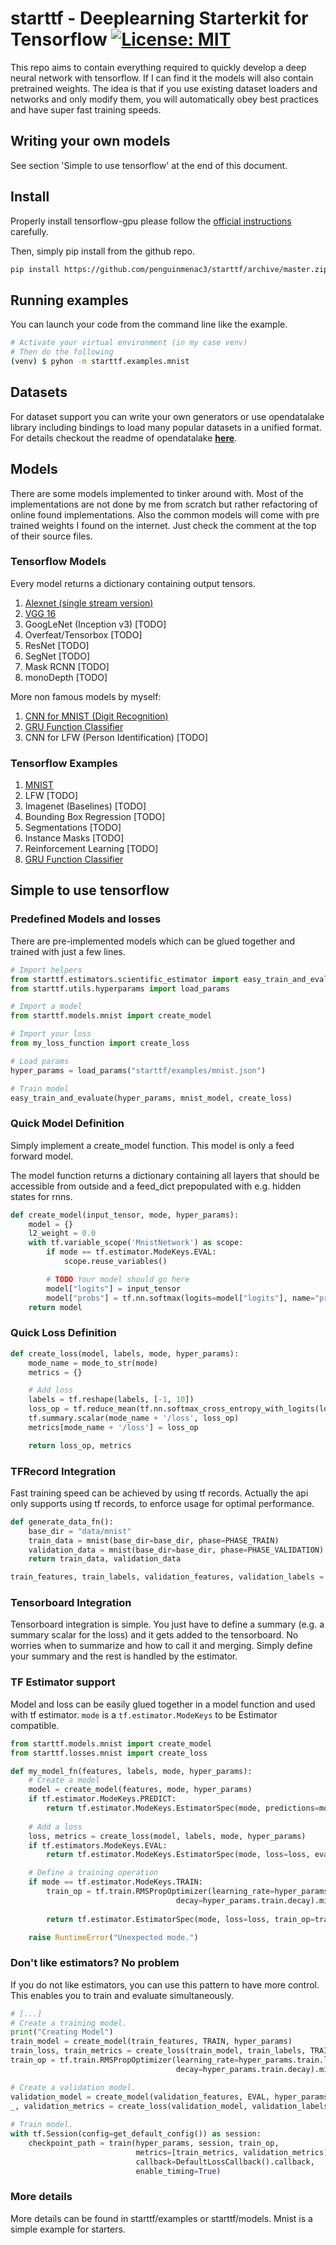 # starttf - Deeplearning Starterkit for Tensorflow [![License: MIT](https://img.shields.io/badge/License-MIT-yellow.svg)](LICENSE)

This repo aims to contain everything required to quickly develop a deep neural network with tensorflow.
If I can find it the models will also contain pretrained weights.
The idea is that if you use existing dataset loaders and networks and only modify them, you will automatically obey best practices and have super fast training speeds.

## Writing your own models

See section 'Simple to use tensorflow' at the end of this document.


## Install

Properly install tensorflow-gpu please follow the [official instructions](https://www.tensorflow.org/install/) carefully.

Then, simply pip install from the github repo.

```bash
pip install https://github.com/penguinmenac3/starttf/archive/master.zip
```

## Running examples

You can launch your code from the command line like the example.

```bash
# Activate your virtual environment (in my case venv)
# Then do the following
(venv) $ pyhon -m starttf.examples.mnist
```

## Datasets

For dataset support you can write your own generators or use opendatalake library including bindings to load many popular datasets in a unified format.
For details checkout the readme of opendatalake [**here**](https://github.com/penguinmenac3/opendatalake/blob/master/README.md).

## Models

There are some models implemented to tinker around with.
Most of the implementations are not done by me from scratch but rather refactoring of online found implementations.
Also the common models will come with pre trained weights I found on the internet.
Just check the comment at the top of their source files.

### Tensorflow Models

Every model returns a dictionary containing output tensors.

1. [Alexnet (single stream version)](starttf/models/alexnet.py)
2. [VGG 16](starttf/models/vgg16.py)
3. GoogLeNet (Inception v3) [TODO]
4. Overfeat/Tensorbox [TODO]
5. ResNet [TODO]
6. SegNet [TODO]
7. Mask RCNN [TODO]
8. monoDepth [TODO]

More non famous models by myself:

1. [CNN for MNIST (Digit Recognition)](starttf/models/mnist.py)
2. [GRU Function Classifier](starttf/models/gru_function_classifier.py)
3. CNN for LFW (Person Identification) [TODO]

### Tensorflow Examples

1. [MNIST](starttf/examples/mnist.py)
2. LFW [TODO]
3. Imagenet (Baselines) [TODO]
4. Bounding Box Regression [TODO]
5. Segmentations [TODO]
6. Instance Masks [TODO]
7. Reinforcement Learning [TODO]
8. [GRU Function Classifier](starttf/examples/gru_function_classifier.py)

## Simple to use tensorflow


### Predefined Models and losses

There are pre-implemented models which can be glued together and trained with just a few lines.

```python
# Import helpers
from starttf.estimators.scientific_estimator import easy_train_and_evaluate
from starttf.utils.hyperparams import load_params

# Import a model
from starttf.models.mnist import create_model

# Import your loss
from my_loss_function import create_loss

# Load params
hyper_params = load_params("starttf/examples/mnist.json")

# Train model
easy_train_and_evaluate(hyper_params, mnist_model, create_loss)
```

### Quick Model Definition

Simply implement a create_model function.
This model is only a feed forward model.

The model function returns a dictionary containing all layers that should be accessible from outside and a feed_dict prepopulated with e.g. hidden states for rnns.

```python
def create_model(input_tensor, mode, hyper_params):
    model = {}
    l2_weight = 0.0
    with tf.variable_scope('MnistNetwork') as scope:
        if mode == tf.estimator.ModeKeys.EVAL:
            scope.reuse_variables()

        # TODO Your model should go here
        model["logits"] = input_tensor
        model["probs"] = tf.nn.softmax(logits=model["logits"], name="probs")
    return model
```

### Quick Loss Definition

```python
def create_loss(model, labels, mode, hyper_params):
    mode_name = mode_to_str(mode)
    metrics = {}

    # Add loss
    labels = tf.reshape(labels, [-1, 10])
    loss_op = tf.reduce_mean(tf.nn.softmax_cross_entropy_with_logits(logits=model["logits"], labels=labels))
    tf.summary.scalar(mode_name + '/loss', loss_op)
    metrics[mode_name + '/loss'] = loss_op

    return loss_op, metrics
```

### TFRecord Integration

Fast training speed can be achieved by using tf records.
Actually the api only supports using tf records, to enforce usage for optimal performance.

```python
def generate_data_fn():
    base_dir = "data/mnist"
    train_data = mnist(base_dir=base_dir, phase=PHASE_TRAIN)
    validation_data = mnist(base_dir=base_dir, phase=PHASE_VALIDATION)
    return train_data, validation_data

train_features, train_labels, validation_features, validation_labels = load_data(hyper_params, generate_data_fn, data_tmp_folder)
```

### Tensorboard Integration

Tensorboard integration is simple.
You just have to define a summary (e.g. a summary scalar for the loss) and it gets added to the tensorboard.
No worries when to summarize and how to call it and merging.
Simply define your summary and the rest is handled by the estimator.

### TF Estimator support

Model and loss can be easily glued together in a model function and used with tf estimator.
`mode` is a `tf.estimator.ModeKeys` to be Estimator compatible.

```python
from starttf.models.mnist import create_model
from starttf.losses.mnist import create_loss

def my_model_fn(features, labels, mode, hyper_params):
    # Create a model
    model = create_model(features, mode, hyper_params)
    if tf.estimator.ModeKeys.PREDICT:
        return tf.estimator.ModeKeys.EstimatorSpec(mode, predictions=model)
    
    # Add a loss
    loss, metrics = create_loss(model, labels, mode, hyper_params)
    if tf.estimators.ModeKeys.EVAL:
        return tf.estimator.ModeKeys.EstimatorSpec(mode, loss=loss, eval_metric_ops=metrics)

    # Define a training operation
    if mode == tf.estimator.ModeKeys.TRAIN:
        train_op = tf.train.RMSPropOptimizer(learning_rate=hyper_params.train.learning_rate,
                                     decay=hyper_params.train.decay).minimize(loss)
    
        return tf.estimator.EstimatorSpec(mode, loss=loss, train_op=train_op)

    raise RuntimeError("Unexpected mode.")
```

### Don't like estimators? No problem

If you do not like estimators, you can use this pattern to have more control.
This enables you to train and evaluate simultaneously.

```python
# [...]
# Create a training model.
print("Creating Model")
train_model = create_model(train_features, TRAIN, hyper_params)
train_loss, train_metrics = create_loss(train_model, train_labels, TRAIN, hyper_params)
train_op = tf.train.RMSPropOptimizer(learning_rate=hyper_params.train.learning_rate,
                                     decay=hyper_params.train.decay).minimize(train_loss)

# Create a validation model.
validation_model = create_model(validation_features, EVAL, hyper_params)
_, validation_metrics = create_loss(validation_model, validation_labels, EVAL, hyper_params)
    
# Train model.
with tf.Session(config=get_default_config()) as session:
    checkpoint_path = train(hyper_params, session, train_op,
                            metrics=[train_metrics, validation_metrics],
                            callback=DefaultLossCallback().callback,
                            enable_timing=True)
```

### More details

More details can be found in starttf/examples or starttf/models. Mnist is a simple example for starters.
